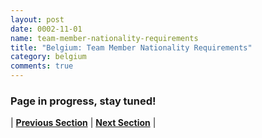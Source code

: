 ```yaml
---
layout: post
date: 0002-11-01
name: team-member-nationality-requirements
title: "Belgium: Team Member Nationality Requirements"
category: belgium
comments: true
---
```


### Page in progress, stay tuned!



| **[Previous Section]( https://neo-project.github.io/global-blockchain-compliance-hub//belgium/belgium-registry-requirements.html)** | **[Next Section]( https://neo-project.github.io/global-blockchain-compliance-hub//belgium/belgium-tax-and-auditing-requirements.html)** |
